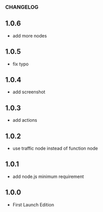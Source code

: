 ### CHANGELOG

## 1.0.6
 - add more nodes

## 1.0.5
 - fix typo

## 1.0.4
 - add screenshot

## 1.0.3

 - add actions

## 1.0.2

 - use traffic node instead of function node


## 1.0.1

 - add node.js minimum requirement

## 1.0.0 
 
 - First Launch Edition



